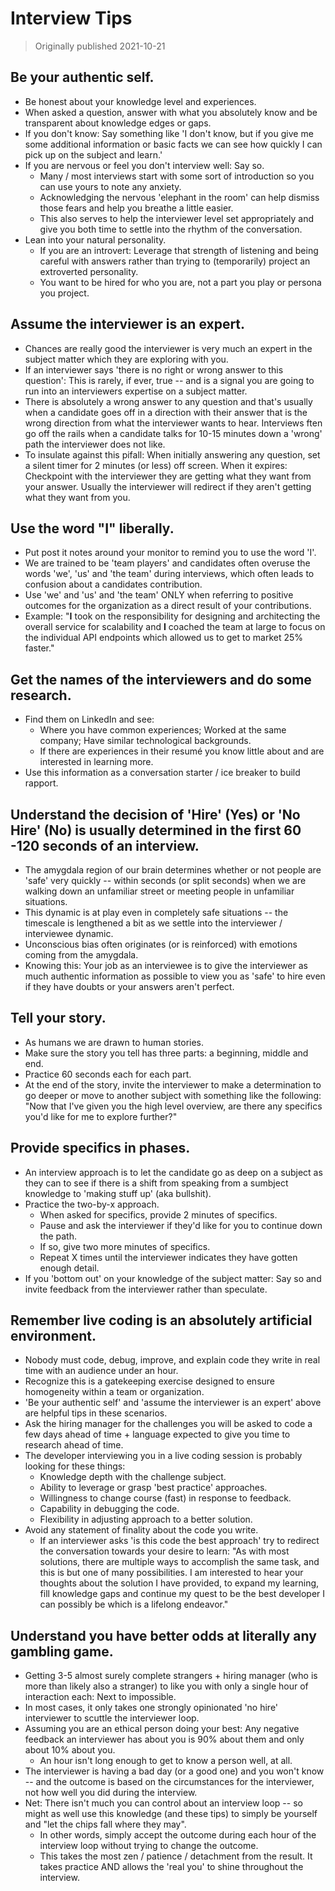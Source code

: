 # Interview Tips

> Originally published 2021-10-21

## Be your authentic self.

* Be honest about your knowledge level and experiences.
* When asked a question, answer with what you absolutely know and be transparent about knowledge edges or gaps.
* If you don't know: Say something like 'I don't know, but if you give me some additional information or basic facts we can see how quickly I can pick up on the subject and learn.'
* If you are nervous or feel you don't interview well: Say so.
  * Many / most interviews start with some sort of introduction so you can use yours to note any anxiety.
  * Acknowledging the nervous 'elephant in the room' can help dismiss those fears and help you breathe a little easier.
  * This also serves to help the interviewer level set appropriately and give you both time to settle into the rhythm of the conversation.
* Lean into your natural personality.
  * If you are an introvert: Leverage that strength of listening and being careful with answers rather than trying to (temporarily) project an extroverted personality.
  * You want to be hired for who you are, not a part you play or persona you project.

## Assume the interviewer is an expert.

* Chances are really good the interviewer is very much an expert in the subject matter which they are exploring with you.
* If an interviewer says 'there is no right or wrong answer to this question': This is rarely, if ever, true -- and is a signal you are going to run into an interviewers expertise on a subject matter.
* There is absolutely a wrong answer to any question and that's usually when a candidate goes off in a direction with their answer that is the wrong direction from what the interviewer wants to hear. Interviews ften go off the rails when a candidate talks for 10-15 minutes down a 'wrong' path the interviewer does not like.
* To insulate against this pifall: When initially answering any question, set a silent timer for 2 minutes (or less) off screen. When it expires: Checkpoint with the interviewer they are getting what they want from your answer. Usually the interviewer will redirect if they aren't getting what they want from you.

## Use the word "I" liberally.

* Put post it notes around your monitor to remind you to use the word 'I'.
* We are trained to be 'team players' and candidates often overuse the words 'we', 'us' and 'the team' during interviews, which often leads to confusion about a candidates contribution.
* Use 'we' and 'us' and 'the team' ONLY when referring to positive outcomes for the organization as a direct result of your contributions.
* Example: "**I** took on the responsibility for designing and architecting the overall service for scalability and **I** coached the team at large to focus on the individual API endpoints which allowed us to get to market 25% faster."

## Get the names of the interviewers and do some research.

* Find them on LinkedIn and see:
  * Where you have common experiences; Worked at the same company; Have similar technological backgrounds.
  * If there are experiences in their resumé you know little about and are interested in learning more.
* Use this information as a conversation starter / ice breaker to build rapport.

## Understand the decision of 'Hire' (Yes) or 'No Hire' (No) is usually determined in the first 60 -120 seconds of an interview.

* The amygdala region of our brain determines whether or not people are 'safe' very quickly -- within seconds (or split seconds) when we are walking down an unfamiliar street or meeting people in unfamiliar situations.
* This dynamic is at play even in completely safe situations -- the timescale is lengthened a bit as we settle into the interviewer / interviewee dynamic.
* Unconscious bias often originates (or is reinforced) with emotions coming from the amygdala.
* Knowing this: Your job as an interviewee is to give the interviewer as much authentic information as possible to view you as 'safe' to hire even if they have doubts or your answers aren't perfect.

## Tell your story.

* As humans we are drawn to human stories.
* Make sure the story you tell has three parts: a beginning, middle and end.
* Practice 60 seconds each for each part.
* At the end of the story, invite the interviewer to make a determination to go deeper or move to another subject with something like the following: "Now that I've given you the high level overview, are there any specifics you'd like for me to explore further?"

## Provide specifics in phases.

* An interview approach is to let the candidate go as deep on a subject as they can to see if there is a shift from speaking from a sumbject knowledge to 'making stuff up' (aka bullshit).
* Practice the two-by-x approach.
  * When asked for specifics, provide 2 minutes of specifics.
  * Pause and ask the interviewer if they'd like for you to continue down the path.
  * If so, give two more minutes of specifics.
  * Repeat X times until the interviewer indicates they have gotten enough detail.
* If you 'bottom out' on your knowledge of the subject matter: Say so and invite feedback from the interviewer rather than speculate.

## Remember live coding is an absolutely artificial environment.

* Nobody must code, debug, improve, and explain code they write in real time with an audience under an hour.
* Recognize this is a gatekeeping exercise designed to ensure homogeneity within a team or organization.
* 'Be your authentic self' and 'assume the interviewer is an expert' above are helpful tips in these scenarios.
* Ask the hiring manager for the challenges you will be asked to code a few days ahead of time + language expected to give you time to research ahead of time.
* The developer interviewing you in a live coding session is probably looking for these things:
  * Knowledge depth with the challenge subject.
  * Ability to leverage or grasp 'best practice' approaches.
  * Willingness to change course (fast) in response to feedback.
  * Capability in debugging the code.
  * Flexibility in adjusting approach to a better solution.
* Avoid any statement of finality about the code you write.
  * If an interviewer asks 'is this code the best approach' try to redirect the conversation towards your desire to learn: "As with most solutions, there are multiple ways to accomplish the same task, and this is but one of many possibilities. I am interested to hear your thoughts about the solution I have provided, to expand my learning, fill knowledge gaps and continue my quest to be the best developer I can possibly be which is a lifelong endeavor."

## Understand you have better odds at literally any gambling game.

* Getting 3-5 almost surely complete strangers + hiring manager (who is more than likely also a stranger) to like you with only a single hour of interaction each: Next to impossible.
* In most cases, it only takes one strongly opinionated 'no hire' interviewer to scuttle the interviewer loop.
* Assuming you are an ethical person doing your best: Any negative feedback an interviewer has about you is 90% about them and only about 10% about you.
  * An hour isn't long enough to get to know a person well, at all.
* The interviewer is having a bad day (or a good one) and you won't know -- and the outcome is based on the circumstances for the interviewer, not how well you did during the interview.
* Net: There isn't much you can control about an interview loop -- so might as well use this knowledge (and these tips) to simply be yourself and "let the chips fall where they may".
  * In other words, simply accept the outcome during each hour of the interview loop without trying to change the outcome.
  * This takes the most zen / patience / detachment from the result. It takes practice AND allows the 'real you' to shine throughout the interview.
